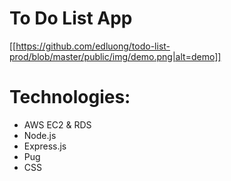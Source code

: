 # To Do List App

[[https://github.com/edluong/todo-list-prod/blob/master/public/img/demo.png|alt=demo]]

# Technologies:

- AWS EC2 & RDS
- Node.js
- Express.js
- Pug
- CSS
